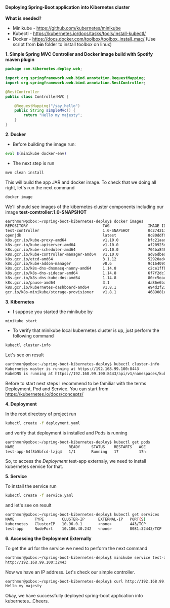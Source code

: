 #### Deploying Spring-Boot application into Kibernetes cluster

**What is needed?**
* Minikube - https://github.com/kubernetes/minikube
* Kubectl - https://kubernetes.io/docs/tasks/tools/install-kubectl/
* Docker - https://docs.docker.com/toolbox/toolbox_install_mac/ (Use script from **bin** folder to install toolbox  on linux)

**1. Simple Spring MVC Controller and Docker Image build with Spotify maven plugin**

```java
package com.kibernetes.deploy.web;

import org.springframework.web.bind.annotation.RequestMapping;
import org.springframework.web.bind.annotation.RestController;

@RestController
public class ControllerMVC {

    @RequestMapping("/say_hello")
    public String simpleMvc() {
        return "Hello my majesty";
    }
}
```

**2. Docker**

* Before building the image run: 
```bash
eval $(minikube docker-env)
```
* The next step is run
```bash 
mvn clean install
```
This will build the app JAR and docker image.
To check that we doing all right, let's run the next command
```bash 
docker image
```
We'll should see images of the kibernetes cluster components including our image **test-comtroller:1.0-SNAPSHOT**
```bash
earthmor@pxbox:~/spring-boot-kibernetes-deploy$ docker images
REPOSITORY                                 TAG                 IMAGE ID            CREATED             SIZE
test-controller                            1.0-SNAPSHOT        0c274217d95b        2 minutes ago       640MB
openjdk                                    latest              8c80ddf988c8        11 days ago         624MB
k8s.gcr.io/kube-proxy-amd64                v1.10.0             bfc21aadc7d3        4 months ago        97MB
k8s.gcr.io/kube-apiserver-amd64            v1.10.0             af20925d51a3        4 months ago        225MB
k8s.gcr.io/kube-scheduler-amd64            v1.10.0             704ba848e69a        4 months ago        50.4MB
k8s.gcr.io/kube-controller-manager-amd64   v1.10.0             ad86dbed1555        4 months ago        148MB
k8s.gcr.io/etcd-amd64                      3.1.12              52920ad46f5b        4 months ago        193MB
k8s.gcr.io/kube-addon-manager              v8.6                9c16409588eb        5 months ago        78.4MB
k8s.gcr.io/k8s-dns-dnsmasq-nanny-amd64     1.14.8              c2ce1ffb51ed        6 months ago        41MB
k8s.gcr.io/k8s-dns-sidecar-amd64           1.14.8              6f7f2dc7fab5        6 months ago        42.2MB
k8s.gcr.io/k8s-dns-kube-dns-amd64          1.14.8              80cc5ea4b547        6 months ago        50.5MB
k8s.gcr.io/pause-amd64                     3.1                 da86e6ba6ca1        7 months ago        742kB
k8s.gcr.io/kubernetes-dashboard-amd64      v1.8.1              e94d2f21bc0c        7 months ago        121MB
gcr.io/k8s-minikube/storage-provisioner    v1.8.1              4689081edb10        8 months ago        80.8MB

```

**3. Kibernetes**
* I suppose you started the minikube by 
```bash 
minikube start
```
* To verify that minikube local kubernetes cluster is up, just perform the following command
```bash
kubectl cluster-info
```
Let's see on result
```bash
earthmor@pxbox:~/spring-boot-kibernetes-deploy$ kubectl cluster-info
Kubernetes master is running at https://192.168.99.100:8443
KubeDNS is running at https://192.168.99.100:8443/api/v1/namespaces/kube-system/services/kube-dns:dns/proxy
```

Before to start next steps I recommend to be familiar with the terms Deployment, Pod and Service. 
You can start from https://kubernetes.io/docs/concepts/

**4. Deployment**

In the root directory of project run
```bash
kubectl create -f deployment.yaml
```
and verify that deployment is installed and Pods is running
```bash
earthmor@pxbox:~/spring-boot-kibernetes-deploy$ kubectl get pods
NAME                        READY     STATUS    RESTARTS   AGE
test-app-64f8b5bfcd-lzjq4   1/1       Running   17         17h
```

So, to access the _Deployment_ test-app externaly, we need to install kubernetes service for that.

**5. Service**

To install the service run
```bash
kubectl create -f service.yaml
```
and let's see on result
```bash
earthmor@pxbox:~/spring-boot-kibernetes-deploy$ kubectl get services
NAME         TYPE        CLUSTER-IP      EXTERNAL-IP   PORT(S)          AGE
kubernetes   ClusterIP   10.96.0.1       <none>        443/TCP          18h
test-app     NodePort    10.106.40.242   <none>        8081:32443/TCP   16h
```

**6. Accessing the Deployment Externally**

To get the url for the service we need to perform the next command
```bash
earthmor@pxbox:~/spring-boot-kibernetes-deploy$ minikube service test-app --url
http://192.168.99.100:32443
```

Now we have an IP address. Let's check our simple controller.
```bash
earthmor@pxbox:~/spring-boot-kibernetes-deploy$ curl http://192.168.99.100:32443/say_hello
Hello my majesty
```

Okay, we have successfully deployed spring-boot application into kubernetes...Cheers.